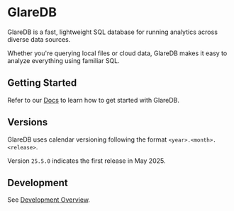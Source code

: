 # GlareDB

GlareDB is a fast, lightweight SQL database for running analytics across diverse
data sources.

Whether you're querying local files or cloud data, GlareDB makes it easy to
analyze everything using familiar SQL.

## Getting Started

Refer to our [Docs] to learn how to get started with GlareDB.

## Versions

GlareDB uses calendar versioning following the format
`<year>.<month>.<release>`.

Version `25.5.0` indicates the first release in May 2025.

## Development

See [Development Overview].

[Docs]: https://glaredb.com/docs
[Development Overview]: https://glaredb.com/docs/development/overview

